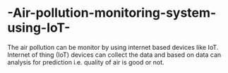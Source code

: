 # -Air-pollution-monitoring-system-using-IoT-
The air pollution can be monitor by using internet based devices like IoT. Internet of thing (IoT) devices can collect the data and based on data can analysis for prediction i.e. quality of air is good or not.
